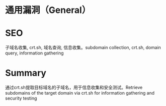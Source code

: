# 通用漏洞（General）
# SEO
子域名收集, crt.sh, 域名查询, 信息收集。subdomain collection, crt.sh, domain query, information gathering
# Summary
通过crt.sh提取目标域名的子域名，用于信息收集和安全测试。Retrieve subdomains of the target domain via crt.sh for information gathering and security testing
